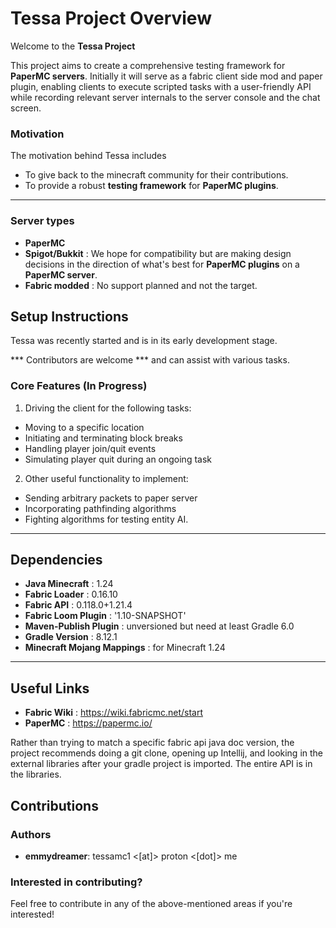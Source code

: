 # Tessa Project Overview

Welcome to the **Tessa Project**

This project aims to create a comprehensive testing framework for **PaperMC servers**.
Initially it will serve as a fabric client side mod and paper plugin, enabling clients 
to execute scripted tasks with a user-friendly API while recording relevant server 
internals to the server console and the chat screen. 

### Motivation

The motivation behind Tessa includes

- To give back to the minecraft community for their contributions.
- To provide a robust **testing framework** for **PaperMC plugins**.

---

### Server types

- **PaperMC**
- **Spigot/Bukkit** : We hope for compatibility but are making design decisions
in the direction of what's best for **PaperMC plugins** on a **PaperMC server**.
- **Fabric modded** : No support planned and not the target.

## Setup Instructions

Tessa was recently started and is in its early development stage.

*** Contributors are welcome *** and can assist with various tasks.

### Core Features (In Progress)

1. Driving the client for the following tasks:
- Moving to a specific location
- Initiating and terminating block breaks
- Handling player join/quit events
- Simulating player quit during an ongoing task

2. Other useful functionality to implement:
- Sending arbitrary packets to paper server
- Incorporating pathfinding algorithms
- Fighting algorithms for testing entity AI. 

---

## Dependencies

- **Java Minecraft** : 1.24
- **Fabric Loader** : 0.16.10
- **Fabric API** : 0.118.0+1.21.4
- **Fabric Loom Plugin** : '1.10-SNAPSHOT'
- **Maven-Publish Plugin** : unversioned but need at least Gradle 6.0
- **Gradle Version** : 8.12.1
- **Minecraft Mojang Mappings** : for Minecraft 1.24

---

## Useful Links

- **Fabric Wiki** : https://wiki.fabricmc.net/start
- **PaperMC** : https://papermc.io/

Rather than trying to match a specific fabric api java doc version, the project recommends doing a git clone, opening up
Intellij, and looking in the external libraries after your gradle project is imported. The entire API is in the libraries.

## Contributions
### Authors
- **emmydreamer**: tessamc1 <[at]> proton <[dot]> me

### Interested in contributing?
Feel free to contribute in any of the above-mentioned areas if you're interested!

